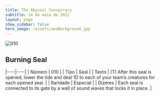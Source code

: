 ```yaml
---
title: The Abyssal Conspiracy
subtitle: 14 de maio de 2021
layout: page
show_sidebar: false
hero_image: /assets/aoaBackground.jpg
---
```


![010](https://cards-keyforge.s3.eu-north-1.amazonaws.com/media/en/tac/010.png)

## Burning Seal

|----|----|
| Número | 010 |
| Tipo | Seal |
| Texto | (T) After this seal is opened, lower the tide and deal 1D to each of your team’s creatures for each opened seal. |
| Raridade | Especial |
| Dizeres | Each seal is connected to its gate by a wall of sound waves that locks it in place. |
